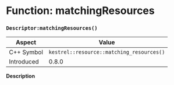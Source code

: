 
# Function: matchingResources
### `Descriptor:matchingResources()`

| Aspect | Value |
| --- | --- |
| C++ Symbol | `kestrel::resource::matching_resources()` |
| Introduced | 0.8.0 |

**Description**


